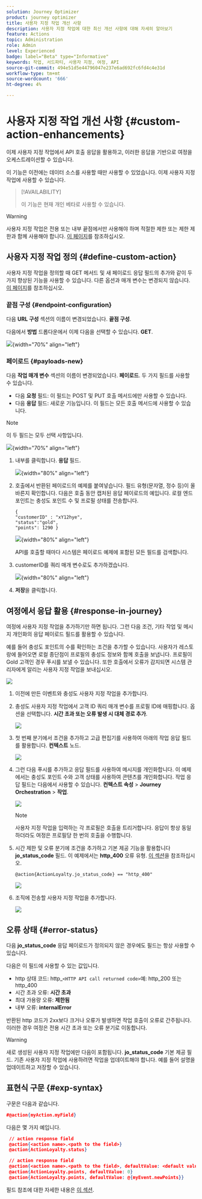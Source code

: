 ```yaml
---
solution: Journey Optimizer
product: journey optimizer
title: 사용자 지정 작업 개선 사항
description: 사용자 지정 작업에 대한 최신 개선 사항에 대해 자세히 알아보기
feature: Actions
topic: Administration
role: Admin
level: Experienced
badge: label="Beta" type="Informative"
keywords: 작업, 서드파티, 사용자 지정, 여정, API
source-git-commit: 494e51d5e44796047e237e6ad692fc6fd4c4e31d
workflow-type: tm+mt
source-wordcount: '666'
ht-degree: 4%

---
```


# 사용자 지정 작업 개선 사항 {#custom-action-enhancements}

이제 사용자 지정 작업에서 API 호출 응답을 활용하고, 이러한 응답을 기반으로 여정을 오케스트레이션할 수 있습니다.

이 기능은 이전에는 데이터 소스를 사용할 때만 사용할 수 있었습니다. 이제 사용자 지정 작업에 사용할 수 있습니다.

>[!AVAILABILITY]
>
>이 기능은 현재 개인 베타로 사용할 수 있습니다.

>[!WARNING]
>
>사용자 지정 작업은 전용 또는 내부 끝점에서만 사용해야 하며 적절한 제한 또는 제한 제한과 함께 사용해야 합니다. [이 페이지](../configuration/external-systems.md)를 참조하십시오.

## 사용자 지정 작업 정의 {#define-custom-action}

사용자 지정 작업을 정의할 때 GET 메서드 및 새 페이로드 응답 필드의 추가와 같이 두 가지 향상된 기능을 사용할 수 있습니다. 다른 옵션과 매개 변수는 변경되지 않습니다. [이 페이지](../action/about-custom-action-configuration.md)를 참조하십시오.

### 끝점 구성 {#endpoint-configuration}

다음 **URL 구성** 섹션의 이름이 변경되었습니다. **끝점 구성**.

다음에서 **방법** 드롭다운에서 이제 다음을 선택할 수 있습니다. **GET**.

![](assets/action-response1.png){width="70%" align="left"}

### 페이로드 {#payloads-new}

다음 **작업 매개 변수** 섹션의 이름이 변경되었습니다. **페이로드**. 두 가지 필드를 사용할 수 있습니다.

* 다음 **요청** 필드: 이 필드는 POST 및 PUT 호출 메서드에만 사용할 수 있습니다.
* 다음 **응답** 필드: 새로운 기능입니다. 이 필드는 모든 호출 메서드에 사용할 수 있습니다.

>[!NOTE]
> 
>이 두 필드는 모두 선택 사항입니다.

![](assets/action-response2.png){width="70%" align="left"}

1. 내부를 클릭합니다. **응답** 필드.

   ![](assets/action-response3.png){width="80%" align="left"}

1. 호출에서 반환된 페이로드의 예제를 붙여넣습니다. 필드 유형(문자열, 정수 등)이 올바른지 확인합니다. 다음은 호출 동안 캡처된 응답 페이로드의 예입니다. 로컬 엔드포인트는 충성도 포인트 수 및 프로필 상태를 전송합니다.

   ```
   {
   "customerID" : "xY12hye",    
   "status":"gold",
   "points": 1290 }
   ```

   ![](assets/action-response4.png){width="80%" align="left"}

   API를 호출할 때마다 시스템은 페이로드 예제에 포함된 모든 필드를 검색합니다.

1. customerID를 쿼리 매개 변수로도 추가하겠습니다.

   ![](assets/action-response9.png){width="80%" align="left"}

1. **저장**&#x200B;을 클릭합니다.

## 여정에서 응답 활용 {#response-in-journey}

여정에 사용자 지정 작업을 추가하기만 하면 됩니다. 그런 다음 조건, 기타 작업 및 메시지 개인화의 응답 페이로드 필드를 활용할 수 있습니다.

예를 들어 충성도 포인트의 수를 확인하는 조건을 추가할 수 있습니다. 사용자가 레스토랑에 들어오면 로컬 종단점이 프로필의 충성도 정보와 함께 호출을 보냅니다. 프로필이 Gold 고객인 경우 푸시를 보낼 수 있습니다. 또한 호출에서 오류가 감지되면 시스템 관리자에게 알리는 사용자 지정 작업을 보내십시오.

![](assets/action-response5.png)

1. 이전에 만든 이벤트와 충성도 사용자 지정 작업을 추가합니다.

1. 충성도 사용자 지정 작업에서 고객 ID 쿼리 매개 변수를 프로필 ID에 매핑합니다. 옵션을 선택합니다. **시간 초과 또는 오류 발생 시 대체 경로 추가**.

   ![](assets/action-response10.png)

1. 첫 번째 분기에서 조건을 추가하고 고급 편집기를 사용하여 아래의 작업 응답 필드를 활용합니다. **컨텍스트** 노드.

   ![](assets/action-response6.png)

1. 그런 다음 푸시를 추가하고 응답 필드를 사용하여 메시지를 개인화합니다. 이 예제에서는 충성도 포인트 수와 고객 상태를 사용하여 콘텐츠를 개인화합니다. 작업 응답 필드는 다음에서 사용할 수 있습니다. **컨텍스트 속성** > **Journey Orchestration** > **작업**.

   ![](assets/action-response8.png)

   >[!NOTE]
   >
   >사용자 지정 작업을 입력하는 각 프로필은 호출을 트리거합니다. 응답이 항상 동일하더라도 여정은 프로필당 한 번의 호출을 수행합니다.

1. 시간 제한 및 오류 분기에 조건을 추가하고 기본 제공 기능을 활용합니다 **jo_status_code** 필드. 이 예제에서는
   **http_400** 오류 유형. [이 섹션](#error-status)을 참조하십시오.

   ```
   @action{ActionLoyalty.jo_status_code} == "http_400"
   ```

   ![](assets/action-response7.png)

1. 조직에 전송할 사용자 지정 작업을 추가합니다.

   ![](assets/action-response11.png)

## 오류 상태 {#error-status}

다음 **jo_status_code** 응답 페이로드가 정의되지 않은 경우에도 필드는 항상 사용할 수 있습니다.

다음은 이 필드에 사용할 수 있는 값입니다.

* http 상태 코드: http_`<HTTP API call returned code>`예: http_200 또는 http_400
* 시간 초과 오류: **시간 초과**
* 최대 가용량 오류: **제한됨**
* 내부 오류: **internalError**

반환된 http 코드가 2xx보다 크거나 오류가 발생하면 작업 호출이 오류로 간주됩니다. 이러한 경우 여정은 전용 시간 초과 또는 오류 분기로 이동합니다.

>[!WARNING]
>
>새로 생성된 사용자 지정 작업에만 다음이 포함됩니다. **jo_status_code** 기본 제공 필드. 기존 사용자 지정 작업에 사용하려면 작업을 업데이트해야 합니다. 예를 들어 설명을 업데이트하고 저장할 수 있습니다.

## 표현식 구문 {#exp-syntax}

구문은 다음과 같습니다.

```json
#@action{myAction.myField} 
```

다음은 몇 가지 예입니다.

```json
 // action response field
 @action{<action name>.<path to the field>}
 @action{ActionLoyalty.status}
```

```json
 // action response field
 @action{<action name>.<path to the field>, defaultValue: <default value expression>}
 @action{ActionLoyalty.points, defaultValue: 0}
 @action{ActionLoyalty.points, defaultValue: @{myEvent.newPoints}}
```

필드 참조에 대한 자세한 내용은 [이 섹션](../building-journeys/expression/field-references.md).

